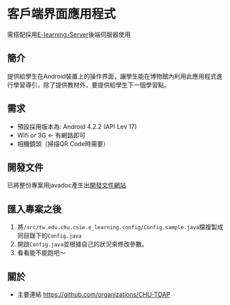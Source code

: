 客戶端界面應用程式
===
需搭配採用[E-learning-Server](https://github.com/CHU-TDAP/E-learning-Server)後端伺服器使用

## 簡介
提供給學生在Android裝置上的操作界面，讓學生能在博物館內利用此應用程式進行學習導引，除了提供教材外，要提供給學生下一個學習點。

## 需求
- 預設採用版本為: Android 4.2.2 (API Lev 17)
- Wifi or 3G <- 有網路即可
- 相機鏡頭（掃描QR Code時需要）

## 開發文件
已將整份專案用javadoc產生出[開發文件網站](doc/index.html)

## 匯入專案之後
1. 將`/src/tw.edu.chu.csie.e_learning.config/Config.sample.java`檔複製成同目錄下的`Config.java`
2. 開啟`Config.java`並根據自己的狀況來修改參數。
3. 看看能不能跑吧～

## 關於
- 主要連結 <https://github.com/organizations/CHU-TDAP>